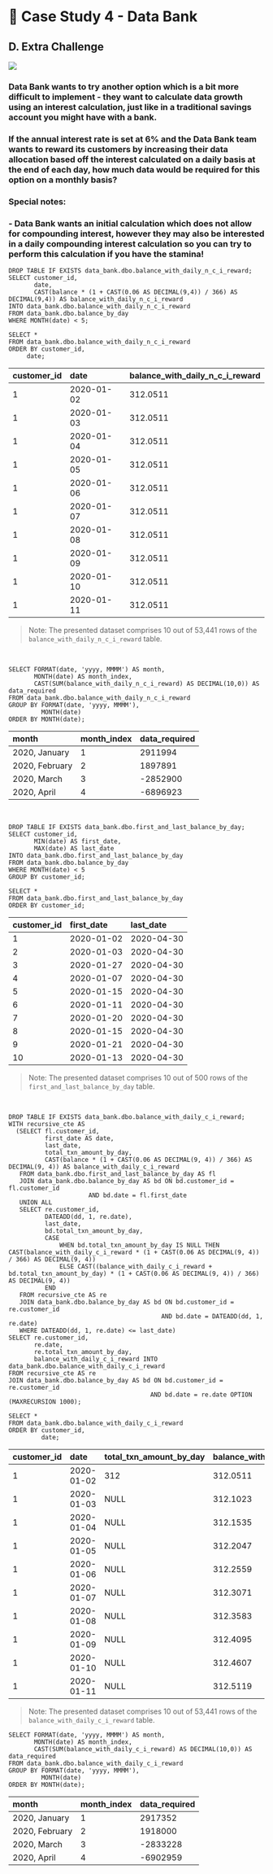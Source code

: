 # :bank: Case Study 4 - Data Bank

## D. Extra Challenge

<picture>
  <img src="https://img.shields.io/badge/Microsoft%20SQL%20Server-CC2927?style=for-the-badge&logo=microsoft%20sql%20server&logoColor=white">
</picture>

### Data Bank wants to try another option which is a bit more difficult to implement - they want to calculate data growth using an interest calculation, just like in a traditional savings account you might have with a bank.
### If the annual interest rate is set at 6% and the Data Bank team wants to reward its customers by increasing their data allocation based off the interest calculated on a daily basis at the end of each day, how much data would be required for this option on a monthly basis?
### Special notes:
### - Data Bank wants an initial calculation which does not allow for compounding interest, however they may also be interested in a daily compounding interest calculation so you can try to perform this calculation if you have the stamina!

```tsql
DROP TABLE IF EXISTS data_bank.dbo.balance_with_daily_n_c_i_reward;
SELECT customer_id,
       date, 
       CAST(balance * (1 + CAST(0.06 AS DECIMAL(9,4)) / 366) AS DECIMAL(9,4)) AS balance_with_daily_n_c_i_reward
INTO data_bank.dbo.balance_with_daily_n_c_i_reward
FROM data_bank.dbo.balance_by_day
WHERE MONTH(date) < 5;

SELECT *
FROM data_bank.dbo.balance_with_daily_n_c_i_reward
ORDER BY customer_id, 
	 date;
```
| customer_id | date       | balance_with_daily_n_c_i_reward |
|-------------|:-----------|---------------------------------|
| 1           | 2020-01-02 | 312.0511                        |
| 1           | 2020-01-03 | 312.0511                        |
| 1           | 2020-01-04 | 312.0511                        |
| 1           | 2020-01-05 | 312.0511                        |
| 1           | 2020-01-06 | 312.0511                        |
| 1           | 2020-01-07 | 312.0511                        |
| 1           | 2020-01-08 | 312.0511                        |
| 1           | 2020-01-09 | 312.0511                        |
| 1           | 2020-01-10 | 312.0511                        |
| 1           | 2020-01-11 | 312.0511                        |

> Note: The presented dataset comprises 10 out of 53,441 rows of the `balance_with_daily_n_c_i_reward` table.

</br>

```tsql
SELECT FORMAT(date, 'yyyy, MMMM') AS month,
       MONTH(date) AS month_index,
       CAST(SUM(balance_with_daily_n_c_i_reward) AS DECIMAL(10,0)) AS data_required
FROM data_bank.dbo.balance_with_daily_n_c_i_reward
GROUP BY FORMAT(date, 'yyyy, MMMM'),
         MONTH(date)
ORDER BY MONTH(date);
```
| month          | month_index | data_required |
|:---------------|-------------|---------------|
| 2020, January  | 1           | 2911994       |
| 2020, February | 2           | 1897891       |
| 2020, March    | 3           | -2852900      |
| 2020, April    | 4           | -6896923      |

</br>

```tsql
DROP TABLE IF EXISTS data_bank.dbo.first_and_last_balance_by_day;
SELECT customer_id,
       MIN(date) AS first_date,
       MAX(date) AS last_date
INTO data_bank.dbo.first_and_last_balance_by_day
FROM data_bank.dbo.balance_by_day
WHERE MONTH(date) < 5
GROUP BY customer_id;

SELECT *
FROM data_bank.dbo.first_and_last_balance_by_day
ORDER BY customer_id;
```
| customer_id | first_date | last_date  |
|-------------|:-----------|:-----------|
| 1           | 2020-01-02 | 2020-04-30 |
| 2           | 2020-01-03 | 2020-04-30 |
| 3           | 2020-01-27 | 2020-04-30 |
| 4           | 2020-01-07 | 2020-04-30 |
| 5           | 2020-01-15 | 2020-04-30 |
| 6           | 2020-01-11 | 2020-04-30 |
| 7           | 2020-01-20 | 2020-04-30 |
| 8           | 2020-01-15 | 2020-04-30 |
| 9           | 2020-01-21 | 2020-04-30 |
| 10          | 2020-01-13 | 2020-04-30 |

> Note: The presented dataset comprises 10 out of 500 rows of the `first_and_last_balance_by_day` table.

</br>

```tsql
DROP TABLE IF EXISTS data_bank.dbo.balance_with_daily_c_i_reward;
WITH recursive_cte AS
  (SELECT fl.customer_id,
          first_date AS date,
          last_date,
          total_txn_amount_by_day,
          CAST(balance * (1 + CAST(0.06 AS DECIMAL(9, 4)) / 366) AS DECIMAL(9, 4)) AS balance_with_daily_c_i_reward
   FROM data_bank.dbo.first_and_last_balance_by_day AS fl
   JOIN data_bank.dbo.balance_by_day AS bd ON bd.customer_id = fl.customer_id
   					  AND bd.date = fl.first_date
   UNION ALL
   SELECT re.customer_id,
          DATEADD(dd, 1, re.date),
          last_date,
          bd.total_txn_amount_by_day,
          CASE
              WHEN bd.total_txn_amount_by_day IS NULL THEN CAST(balance_with_daily_c_i_reward * (1 + CAST(0.06 AS DECIMAL(9, 4)) / 366) AS DECIMAL(9, 4))
              ELSE CAST((balance_with_daily_c_i_reward + bd.total_txn_amount_by_day) * (1 + CAST(0.06 AS DECIMAL(9, 4)) / 366) AS DECIMAL(9, 4))
          END
   FROM recursive_cte AS re
   JOIN data_bank.dbo.balance_by_day AS bd ON bd.customer_id = re.customer_id
                                          AND bd.date = DATEADD(dd, 1, re.date)
   WHERE DATEADD(dd, 1, re.date) <= last_date)
SELECT re.customer_id,
       re.date,
       re.total_txn_amount_by_day,
       balance_with_daily_c_i_reward INTO data_bank.dbo.balance_with_daily_c_i_reward
FROM recursive_cte AS re
JOIN data_bank.dbo.balance_by_day AS bd ON bd.customer_id = re.customer_id
                                       AND bd.date = re.date OPTION (MAXRECURSION 1000);

SELECT *
FROM data_bank.dbo.balance_with_daily_c_i_reward
ORDER BY customer_id,
         date;
```
| customer_id | date       | total_txn_amount_by_day | balance_with_daily_c_i_reward |
|-------------|:-----------|-------------------------|-------------------------------|
| 1           | 2020-01-02 | 312                     | 312.0511                      |
| 1           | 2020-01-03 | NULL                    | 312.1023                      |
| 1           | 2020-01-04 | NULL                    | 312.1535                      |
| 1           | 2020-01-05 | NULL                    | 312.2047                      |
| 1           | 2020-01-06 | NULL                    | 312.2559                      |
| 1           | 2020-01-07 | NULL                    | 312.3071                      |
| 1           | 2020-01-08 | NULL                    | 312.3583                      |
| 1           | 2020-01-09 | NULL                    | 312.4095                      |
| 1           | 2020-01-10 | NULL                    | 312.4607                      |
| 1           | 2020-01-11 | NULL                    | 312.5119                      |

> Note: The presented dataset comprises 10 out of 53,441 rows of the `balance_with_daily_c_i_reward` table.

```tsql
SELECT FORMAT(date, 'yyyy, MMMM') AS month,
       MONTH(date) AS month_index,
       CAST(SUM(balance_with_daily_c_i_reward) AS DECIMAL(10,0)) AS data_required
FROM data_bank.dbo.balance_with_daily_c_i_reward
GROUP BY FORMAT(date, 'yyyy, MMMM'),
         MONTH(date)
ORDER BY MONTH(date);
```
| month          | month_index | data_required |
|:---------------|:------------|---------------|
| 2020, January  | 1           | 2917352       |
| 2020, February | 2           | 1918000       |
| 2020, March    | 3           | -2833228      |
| 2020, April    | 4           | -6902959      |
